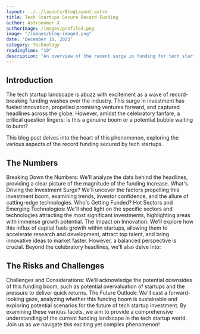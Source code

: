 ```yaml
---
layout: ../../layouts/BlogLayout.astro
title: Tech Startups Secure Record Funding
author: Astronomer X
authorImage: /images/profile3.png
image: "/images/blog-image3.png"
date: 'December 10, 2023'
category: Technology
readingTime: "10"
description: "An overview of the recent surge in funding for tech startups, shaping the entrepreneurial landscape."
---
```


## Introduction
The tech startup landscape is abuzz with excitement as a wave of record-breaking funding washes over the industry. This surge in investment has fueled innovation, propelled promising ventures forward, and captured headlines across the globe. However, amidst the celebratory fanfare, a critical question lingers: is this a genuine boom or a potential bubble waiting to burst?

This blog post delves into the heart of this phenomenon, exploring the various aspects of the record funding secured by tech startups.

## The Numbers
Breaking Down the Numbers: We'll analyze the data behind the headlines, providing a clear picture of the magnitude of the funding increase.
What's Driving the Investment Surge? We'll uncover the factors propelling this investment boom, examining trends, investor confidence, and the allure of cutting-edge technologies.
Who's Getting Funded? Hot Sectors and Emerging Technologies: We'll shed light on the specific sectors and technologies attracting the most significant investments, highlighting areas with immense growth potential.
The Impact on Innovation: We'll explore how this influx of capital fuels growth within startups, allowing them to accelerate research and development, attract top talent, and bring innovative ideas to market faster.
However, a balanced perspective is crucial. Beyond the celebratory headlines, we'll also delve into:

## The Risks and Challenges
Challenges and Considerations: We'll acknowledge the potential downsides of this funding boom, such as potential overvaluation of startups and the pressure to deliver quick returns.
The Future Outlook: We'll cast a forward-looking gaze, analyzing whether this funding boom is sustainable and exploring potential scenarios for the future of tech startup investment.
By examining these various facets, we aim to provide a comprehensive understanding of the current funding landscape in the tech startup world.  Join us as we navigate this exciting yet complex phenomenon!
